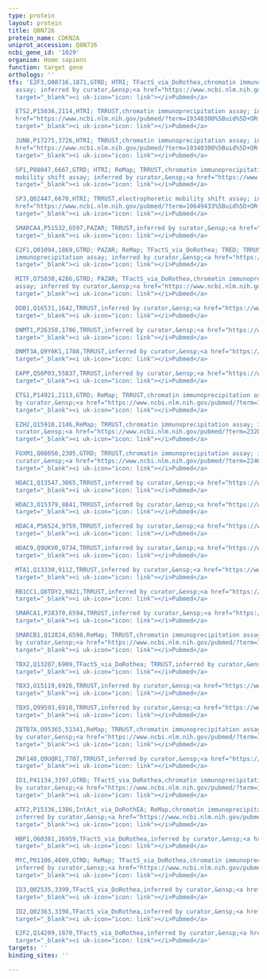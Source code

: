 ```yaml
---
type: protein
layout: protein
title: Q8N726
protein_name: CDKN2A
uniprot_accession: Q8N726
ncbi_gene_id: '1029'
organism: Homo sapiens
function: target gene
orthologs: ''
tfs: 'E2F3,O00716,1871,GTRD; HTRI; TFactS_via_DoRothea,chromatin immunoprecipitation
  assay; inferred by curator,&ensp;<a href="https://www.ncbi.nlm.nih.gov/pubmed/?term=19340300%5Buid%5D+OR+11883935%5Buid%5D+OR+15175242%5Buid%5D+OR+27924024%5Buid%5D+OR+22900683%5Buid%5D+OR+22761861%5Buid%5D+OR+31340985%5Buid%5D"
  target="_blank"><i uk-icon="icon: link"></i>Pubmed</a>

  ETS2,P15036,2114,HTRI; TRRUST,chromatin immunoprecipitation assay; inferred by curator,&ensp;<a
  href="https://www.ncbi.nlm.nih.gov/pubmed/?term=19340300%5Buid%5D+OR+17370299%5Buid%5D+OR+22900683%5Buid%5D+OR+29087512%5Buid%5D"
  target="_blank"><i uk-icon="icon: link"></i>Pubmed</a>

  JUNB,P17275,3726,HTRI; TRRUST,chromatin immunoprecipitation assay; inferred by curator,&ensp;<a
  href="https://www.ncbi.nlm.nih.gov/pubmed/?term=19340300%5Buid%5D+OR+17370299%5Buid%5D+OR+22900683%5Buid%5D+OR+29087512%5Buid%5D"
  target="_blank"><i uk-icon="icon: link"></i>Pubmed</a>

  SP1,P08047,6667,GTRD; HTRI; ReMap; TRRUST,chromatin immunoprecipitation assay; electrophoretic
  mobility shift assay; inferred by curator,&ensp;<a href="https://www.ncbi.nlm.nih.gov/pubmed/?term=21830402%5Buid%5D+OR+10649433%5Buid%5D+OR+17370299%5Buid%5D+OR+27924024%5Buid%5D+OR+22900683%5Buid%5D+OR+29126285%5Buid%5D+OR+29087512%5Buid%5D"
  target="_blank"><i uk-icon="icon: link"></i>Pubmed</a>

  SP3,Q02447,6670,HTRI; TRRUST,electrophoretic mobility shift assay; inferred by curator,&ensp;<a
  href="https://www.ncbi.nlm.nih.gov/pubmed/?term=10649433%5Buid%5D+OR+17370299%5Buid%5D+OR+22900683%5Buid%5D+OR+29087512%5Buid%5D"
  target="_blank"><i uk-icon="icon: link"></i>Pubmed</a>

  SMARCA4,P51532,6597,PAZAR; TRRUST,inferred by curator,&ensp;<a href="https://www.ncbi.nlm.nih.gov/pubmed/?term=18971253%5Buid%5D+OR+14604992%5Buid%5D+OR+18971253%5Buid%5D+OR+29087512%5Buid%5D"
  target="_blank"><i uk-icon="icon: link"></i>Pubmed</a>

  E2F1,Q01094,1869,GTRD; PAZAR; ReMap; TFactS_via_DoRothea; TRED; TRRUST,chromatin
  immunoprecipitation assay; inferred by curator,&ensp;<a href="https://www.ncbi.nlm.nih.gov/pubmed/?term=18971253%5Buid%5D+OR+22621932%5Buid%5D+OR+16211008%5Buid%5D+OR+12766778%5Buid%5D+OR+11705881%5Buid%5D+OR+15716352%5Buid%5D+OR+11062467%5Buid%5D+OR+12695664%5Buid%5D+OR+19641316%5Buid%5D+OR+27924024%5Buid%5D+OR+18971253%5Buid%5D+OR+29126285%5Buid%5D+OR+22761861%5Buid%5D+OR+31340985%5Buid%5D+OR+17202159%5Buid%5D+OR+29087512%5Buid%5D"
  target="_blank"><i uk-icon="icon: link"></i>Pubmed</a>

  MITF,O75030,4286,GTRD; PAZAR; TFactS_via_DoRothea,chromatin immunoprecipitation
  assay; inferred by curator,&ensp;<a href="https://www.ncbi.nlm.nih.gov/pubmed/?term=18971253%5Buid%5D+OR+19067971%5Buid%5D+OR+1999537%5Buid%5D+OR+27924024%5Buid%5D+OR+18971253%5Buid%5D+OR+22761861%5Buid%5D+OR+31340985%5Buid%5D"
  target="_blank"><i uk-icon="icon: link"></i>Pubmed</a>

  DDB1,Q16531,1642,TRRUST,inferred by curator,&ensp;<a href="https://www.ncbi.nlm.nih.gov/pubmed/?term=19208841%5Buid%5D+OR+29087512%5Buid%5D"
  target="_blank"><i uk-icon="icon: link"></i>Pubmed</a>

  DNMT1,P26358,1786,TRRUST,inferred by curator,&ensp;<a href="https://www.ncbi.nlm.nih.gov/pubmed/?term=17490527%5Buid%5D+OR+17934516%5Buid%5D+OR+29087512%5Buid%5D"
  target="_blank"><i uk-icon="icon: link"></i>Pubmed</a>

  DNMT3A,Q9Y6K1,1788,TRRUST,inferred by curator,&ensp;<a href="https://www.ncbi.nlm.nih.gov/pubmed/?term=17490527%5Buid%5D+OR+29087512%5Buid%5D"
  target="_blank"><i uk-icon="icon: link"></i>Pubmed</a>

  EAPP,Q56P03,55837,TRRUST,inferred by curator,&ensp;<a href="https://www.ncbi.nlm.nih.gov/pubmed/?term=15716352%5Buid%5D+OR+29087512%5Buid%5D"
  target="_blank"><i uk-icon="icon: link"></i>Pubmed</a>

  ETS1,P14921,2113,GTRD; ReMap; TRRUST,chromatin immunoprecipitation assay; inferred
  by curator,&ensp;<a href="https://www.ncbi.nlm.nih.gov/pubmed/?term=17370299%5Buid%5D+OR+27924024%5Buid%5D+OR+29126285%5Buid%5D+OR+29087512%5Buid%5D"
  target="_blank"><i uk-icon="icon: link"></i>Pubmed</a>

  EZH2,Q15910,2146,ReMap; TRRUST,chromatin immunoprecipitation assay; inferred by
  curator,&ensp;<a href="https://www.ncbi.nlm.nih.gov/pubmed/?term=23289480%5Buid%5D+OR+29126285%5Buid%5D+OR+29087512%5Buid%5D"
  target="_blank"><i uk-icon="icon: link"></i>Pubmed</a>

  FOXM1,Q08050,2305,GTRD; TRRUST,chromatin immunoprecipitation assay; inferred by
  curator,&ensp;<a href="https://www.ncbi.nlm.nih.gov/pubmed/?term=22461910%5Buid%5D+OR+27924024%5Buid%5D+OR+29087512%5Buid%5D"
  target="_blank"><i uk-icon="icon: link"></i>Pubmed</a>

  HDAC1,Q13547,3065,TRRUST,inferred by curator,&ensp;<a href="https://www.ncbi.nlm.nih.gov/pubmed/?term=23455154%5Buid%5D+OR+29087512%5Buid%5D"
  target="_blank"><i uk-icon="icon: link"></i>Pubmed</a>

  HDAC3,O15379,8841,TRRUST,inferred by curator,&ensp;<a href="https://www.ncbi.nlm.nih.gov/pubmed/?term=18558095%5Buid%5D+OR+29087512%5Buid%5D"
  target="_blank"><i uk-icon="icon: link"></i>Pubmed</a>

  HDAC4,P56524,9759,TRRUST,inferred by curator,&ensp;<a href="https://www.ncbi.nlm.nih.gov/pubmed/?term=18558095%5Buid%5D+OR+29087512%5Buid%5D"
  target="_blank"><i uk-icon="icon: link"></i>Pubmed</a>

  HDAC9,Q9UKV0,9734,TRRUST,inferred by curator,&ensp;<a href="https://www.ncbi.nlm.nih.gov/pubmed/?term=19122829%5Buid%5D+OR+29087512%5Buid%5D"
  target="_blank"><i uk-icon="icon: link"></i>Pubmed</a>

  MTA1,Q13330,9112,TRRUST,inferred by curator,&ensp;<a href="https://www.ncbi.nlm.nih.gov/pubmed/?term=21555589%5Buid%5D+OR+29087512%5Buid%5D"
  target="_blank"><i uk-icon="icon: link"></i>Pubmed</a>

  RB1CC1,Q8TDY2,9821,TRRUST,inferred by curator,&ensp;<a href="https://www.ncbi.nlm.nih.gov/pubmed/?term=21637919%5Buid%5D+OR+29087512%5Buid%5D"
  target="_blank"><i uk-icon="icon: link"></i>Pubmed</a>

  SMARCA1,P28370,6594,TRRUST,inferred by curator,&ensp;<a href="https://www.ncbi.nlm.nih.gov/pubmed/?term=14604992%5Buid%5D+OR+29087512%5Buid%5D"
  target="_blank"><i uk-icon="icon: link"></i>Pubmed</a>

  SMARCB1,Q12824,6598,ReMap; TRRUST,chromatin immunoprecipitation assay; inferred
  by curator,&ensp;<a href="https://www.ncbi.nlm.nih.gov/pubmed/?term=14604992%5Buid%5D+OR+29126285%5Buid%5D+OR+29087512%5Buid%5D"
  target="_blank"><i uk-icon="icon: link"></i>Pubmed</a>

  TBX2,Q13207,6909,TFactS_via_DoRothea; TRRUST,inferred by curator,&ensp;<a href="https://www.ncbi.nlm.nih.gov/pubmed/?term=11062467%5Buid%5D+OR+20624445%5Buid%5D+OR+15300007%5Buid%5D+OR+22761861%5Buid%5D+OR+31340985%5Buid%5D+OR+29087512%5Buid%5D"
  target="_blank"><i uk-icon="icon: link"></i>Pubmed</a>

  TBX3,O15119,6926,TRRUST,inferred by curator,&ensp;<a href="https://www.ncbi.nlm.nih.gov/pubmed/?term=20624445%5Buid%5D+OR+15300007%5Buid%5D+OR+29087512%5Buid%5D"
  target="_blank"><i uk-icon="icon: link"></i>Pubmed</a>

  TBX5,Q99593,6910,TRRUST,inferred by curator,&ensp;<a href="https://www.ncbi.nlm.nih.gov/pubmed/?term=20802524%5Buid%5D+OR+29087512%5Buid%5D"
  target="_blank"><i uk-icon="icon: link"></i>Pubmed</a>

  ZBTB7A,O95365,51341,ReMap; TRRUST,chromatin immunoprecipitation assay; inferred
  by curator,&ensp;<a href="https://www.ncbi.nlm.nih.gov/pubmed/?term=17189472%5Buid%5D+OR+29126285%5Buid%5D+OR+29087512%5Buid%5D"
  target="_blank"><i uk-icon="icon: link"></i>Pubmed</a>

  ZNF148,Q9UQR1,7707,TRRUST,inferred by curator,&ensp;<a href="https://www.ncbi.nlm.nih.gov/pubmed/?term=20230874%5Buid%5D+OR+29087512%5Buid%5D"
  target="_blank"><i uk-icon="icon: link"></i>Pubmed</a>

  ID1,P41134,3397,GTRD; TFactS_via_DoRothea,chromatin immunoprecipitation assay; inferred
  by curator,&ensp;<a href="https://www.ncbi.nlm.nih.gov/pubmed/?term=17639499%5Buid%5D+OR+27924024%5Buid%5D+OR+22761861%5Buid%5D+OR+31340985%5Buid%5D"
  target="_blank"><i uk-icon="icon: link"></i>Pubmed</a>

  ATF2,P15336,1386,IntAct_via_DoRothEA; ReMap,chromatin immunoprecipitation assay;
  inferred by curator,&ensp;<a href="https://www.ncbi.nlm.nih.gov/pubmed/?term=22439931%5Buid%5D+OR+24234451%5Buid%5D+OR+31340985%5Buid%5D+OR+29126285%5Buid%5D"
  target="_blank"><i uk-icon="icon: link"></i>Pubmed</a>

  HBP1,O60381,26959,TFactS_via_DoRothea,inferred by curator,&ensp;<a href="https://www.ncbi.nlm.nih.gov/pubmed/?term=20581871%5Buid%5D+OR+22761861%5Buid%5D+OR+31340985%5Buid%5D"
  target="_blank"><i uk-icon="icon: link"></i>Pubmed</a>

  MYC,P01106,4609,GTRD; ReMap; TFactS_via_DoRothea,chromatin immunoprecipitation assay;
  inferred by curator,&ensp;<a href="https://www.ncbi.nlm.nih.gov/pubmed/?term=11062467%5Buid%5D+OR+27924024%5Buid%5D+OR+29126285%5Buid%5D+OR+22761861%5Buid%5D+OR+31340985%5Buid%5D"
  target="_blank"><i uk-icon="icon: link"></i>Pubmed</a>

  ID3,Q02535,3399,TFactS_via_DoRothea,inferred by curator,&ensp;<a href="https://www.ncbi.nlm.nih.gov/pubmed/?term=17639499%5Buid%5D+OR+22761861%5Buid%5D+OR+31340985%5Buid%5D"
  target="_blank"><i uk-icon="icon: link"></i>Pubmed</a>

  ID2,Q02363,3398,TFactS_via_DoRothea,inferred by curator,&ensp;<a href="https://www.ncbi.nlm.nih.gov/pubmed/?term=17639499%5Buid%5D+OR+22761861%5Buid%5D+OR+31340985%5Buid%5D"
  target="_blank"><i uk-icon="icon: link"></i>Pubmed</a>

  E2F2,Q14209,1870,TFactS_via_DoRothea,inferred by curator,&ensp;<a href="https://www.ncbi.nlm.nih.gov/pubmed/?term=11883935%5Buid%5D+OR+22761861%5Buid%5D+OR+31340985%5Buid%5D"
  target="_blank"><i uk-icon="icon: link"></i>Pubmed</a>'
targets: ''
binding_sites: ''

---
```

